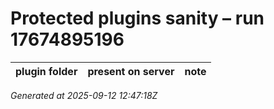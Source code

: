 # Protected plugins sanity – run 17674895196

| plugin folder | present on server | note |
|---|:---:|---|

_Generated at 2025-09-12 12:47:18Z_
